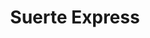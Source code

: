 ---
title: "Suerte Express"
url: /ciudad-autonoma-de-buenos-aires/suerte-express/
shop: supermercado
---